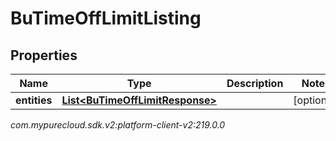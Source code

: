 # BuTimeOffLimitListing


## Properties

| Name | Type | Description | Notes |
| ------------ | ------------- | ------------- | ------------- |
| **entities** | [**List&lt;BuTimeOffLimitResponse&gt;**](BuTimeOffLimitResponse) |  |  [optional] |




_com.mypurecloud.sdk.v2:platform-client-v2:219.0.0_
